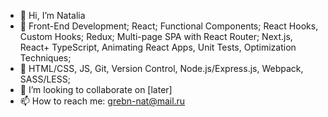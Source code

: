 - 👋 Hi, I’m Natalia
- 👀 Front-End Development; React; Functional Components; React Hooks, Custom Hooks; Redux; Multi-page SPA with React Router; Next.js, React+ TypeScript, Animating React Apps, Unit Tests, Optimization Techniques;
- 🌱 HTML/CSS, JS, Git, Version Control, Node.js/Express.js, Webpack, SASS/LESS;
- 💞️ I’m looking to collaborate on [later]
- 📫 How to reach me: grebn-nat@mail.ru

<!---
inner-liberte/inner-liberte is a ✨ special ✨ repository because its `README.md` (this file) appears on your GitHub profile.
You can click the Preview link to take a look at your changes.
--->
